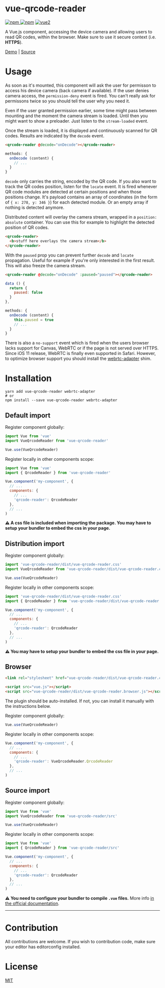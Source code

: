 # vue-qrcode-reader

[![npm](https://img.shields.io/npm/v/vue-qrcode-reader.svg) ![npm](https://img.shields.io/npm/dm/vue-qrcode-reader.svg)](https://www.npmjs.com/package/vue-qrcode-reader)
[![vue2](https://img.shields.io/badge/vue-2.x-brightgreen.svg)](https://vuejs.org/)

A Vue.js component, accessing the device camera and allowing users to read QR codes, within the browser. Make sure to use it secure context (i.e. **HTTPS**).

[Demo](https://gruhn.github.io/vue-qrcode-reader-demo) | [Source](https://github.com/gruhn/vue-qrcode-reader-demo/blob/master/src/components/TheQrcodeReaderDemo.vue)

# Usage

As soon as it's mounted, this component will ask the user for permisson to access his device camera (back camera if available). If the user denies camera access, the `permission-deny` event is fired. You can't really ask for permissons twice so you should tell the user why you need it.

Even if the user granted permission earlier, some time might pass between mounting and the moment the camera stream is loaded. Until then you might want to show a preloader. Just listen to the `stream-loaded` event.

Once the stream is loaded, it is displayed and continuously scanned for QR codes. Results are indicated by the `decode` event.

```html
<qrcode-reader @decode="onDecode"></qrcode-reader>
```
```javascript
methods: {
  onDecode (content) {
    // ...
  }
}
```
`decode` only carries the string, encoded by the QR code. If you also want to track the QR codes position, listen for the `locate` event. It is fired whenever QR code modules are detected at certain positions and when those positions change. It's payload contains an array of coordinates (in the form of `{ x: 278, y: 346 }`) for each detected module. Or an empty array if nothing is detected anymore.

Distributed content will overlay the camera stream, wrapped in a `position: absolute` container. You can use this for example to highlight the detected position of QR codes.

```html
<qrcode-reader>
  <b>stuff here overlays the camera stream</b>
</qrcode-reader>
```

With the `paused` prop you can prevent further `decode` and `locate` propagation. Useful for example if you're only interested in the first result. This will also freeze the camera stream.
```html
<qrcode-reader @decode="onDecode" :paused="paused"></qrcode-reader>
```
```javascript
data () {
  return {
    paused: false
  }
},

methods: {
  onDecode (content) {
    this.paused = true
    // ...
  }
}
```
There is also a `no-support` event which is fired when the users browser lacks support for Canvas, WebRTC or if the page is not served over HTTPS. Since iOS 11 release, WebRTC is finally even supported in Safari. However, to optimize browser support you should install the [webrtc-adapter](https://github.com/webrtc/adapter) shim.

# Installation

```
yarn add vue-qrcode-reader webrtc-adapter
# or
npm install --save vue-qrcode-reader webrtc-adapter
```

## Default import

Register component globally:

```javascript
import Vue from 'vue'
import VueQrcodeReader from 'vue-qrcode-reader'

Vue.use(VueQrcodeReader)
```

Register locally in other components scope:

```javascript
import Vue from 'vue'
import { QrcodeReader } from 'vue-qrcode-reader'

Vue.component('my-component', {
  // ...
  components: {
    // ...
    'qrcode-reader': QrcodeReader
  },
  // ...
)
```

**⚠️ A css file is included when importing the package. You may have to setup your bundler to embed the css in your page.**

## Distribution import

Register component globally:

```javascript
import 'vue-qrcode-reader/dist/vue-qrcode-reader.css'
import VueQrcodeReader from 'vue-qrcode-reader/dist/vue-qrcode-reader.common'

Vue.use(VueQrcodeReader)
```

Register locally in other components scope:

```javascript
import 'vue-qrcode-reader/dist/vue-qrcode-reader.css'
import { QrcodeReader } from 'vue-qrcode-reader/dist/vue-qrcode-reader.common'

Vue.component('my-component', {
  // ...
  components: {
    // ...
    'qrcode-reader': QrcodeReader
  },
  // ...
)
```

**⚠️ You may have to setup your bundler to embed the css file in your page.**

## Browser

```html
<link rel="stylesheet" href="vue-qrcode-reader/dist/vue-qrcode-reader.css"/>

<script src="vue.js"></script>
<script src="vue-qrcode-reader/dist/vue-qrcode-reader.browser.js"></script>
```

The plugin should be auto-installed. If not, you can install it manually with the instructions below.

Register component globally:

```javascript
Vue.use(VueQrcodeReader)
```

Register locally in other components scope:

```javascript
Vue.component('my-component', {
  // ...
  components: {
    // ...
    'qrcode-reader': VueQrcodeReader.QrcodeReader
  },
  // ...
)
```

## Source import

Register component globally:

```javascript
import Vue from 'vue'
import VueQrcodeReader from 'vue-qrcode-reader/src'

Vue.use(VueQrcodeReader)
```

Register locally in other components scope:

```javascript
import Vue from 'vue'
import { QrcodeReader } from 'vue-qrcode-reader/src'

Vue.component('my-component', {
  // ...
  components: {
    // ...
    'qrcode-reader': QrcodeReader
  },
  // ...
)
```

**⚠️ You need to configure your bundler to compile `.vue` files.** More info [in the official documentation](https://vuejs.org/v2/guide/single-file-components.html).

---

# Contribution

All contributions are welcome. If you wish to contribution code, make sure your editor has editorconfig installed.

# License

[MIT](http://opensource.org/licenses/MIT)
